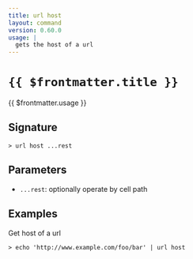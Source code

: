 ```yaml
---
title: url host
layout: command
version: 0.60.0
usage: |
  gets the host of a url
---
```


# `{{ $frontmatter.title }}`

<div style='white-space: pre-wrap;'>{{ $frontmatter.usage }}</div>

## Signature

```> url host ...rest```

## Parameters

 -  `...rest`: optionally operate by cell path

## Examples

Get host of a url
```shell
> echo 'http://www.example.com/foo/bar' | url host
```
